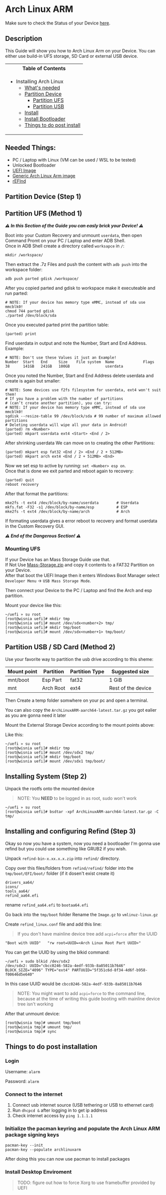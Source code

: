 # Arch Linux ARM

Make sure to check the Status of your Device [here](https://github.com/Robotix22/Mu-Qcom/blob/main/Status.md).

## Description

This Guide will show you how to Arch Linux Arm on your Device.
You can either use build-in UFS storage, SD Card or external USB device.

<table>
<tr><th>Table of Contents</th></th>
<tr><td>
  
- Installing Arch Linux
    - [What's needed](#needed-things)
    - [Partition Device](#partition-device-step-1)
        - [Partition UFS](#partition-ufs)
        - [Partition USB](#partition-usb--sd-card-method-2)
    - [Install](#installing-system-step-2)
    - [Install Bootloader](#installing-and-configuring-refind-step-3)
    - [Things to do post install](#things-to-do-post-installation)

</td></tr> </table>

## Needed Things:
   - PC / Laptop with Linux (VM can be used / WSL to be tested)
   - Unlocked Bootloader
   - [UEFI Image](https://github.com/Robotix22/Mu-Qcom/releases)
   - [Generic Arch Linux Arm image](https://archlinuxarm.org/platforms/armv8/generic)
   - [rEFInd](https://sourceforge.net/projects/refind/files/0.14.0.2/refind-bin-0.14.0.2.zip/download)

## Partition Device (Step 1)

## Partition UFS (Method 1)

***⚠️ In this Section of the Guide you can easly brick your Device! ⚠️***

Boot into your Custom Recovery and unmount `userdata`, then open Command Promt on your PC / Laptop and enter ADB Shell. <br />
Once in ADB Shell create a directory called `worksapce` in `/`:
```
mkdir /workspace/
```
Then extract the .7z Files and push the content with `adb push` into the workspace folder:
```
adb push parted gdisk /workspace/
```
After you copied parted and gdisk to workspace make it executeable and run parted:
```
# NOTE: If your device has memory type eMMC, instead of sda use mmcblk0!
chmod 744 parted gdisk
./parted /dev/block/sda
```
Once you executed parted print the partition table:
```
(parted) print
```
Find userdata in output and note the Number, Start and End Address. <br />
Example:
```
# NOTE: Don't use these Values it just an Example!
Number  Start   End     Size    File system  Name             Flags
38      141GB   241GB   100GB                userdata
```
Once you noted the Number, Start and End Address delete userdata and create is again but smaller: <br />
```
# NOTE: Some devices use f2fs filesystem for userdata, ext4 won't suit them!
# If you have a problem with the number of partitions
# (can’t create another partition), you can try:
# NOTE: If your device has memory type eMMC, instead of sda use mmcblk0!
sgdisk --resize-table 99 /dev/block/sda # 99 number of maximum allowed partitions
# Deleting userdata will wipe all your data in Android!
(parted) rm <Number>
(parted) mkpart userdata ext4 <Start> <End / 2>
```
After shrinking userdata We can move on to creating the other Partitions:
```
(parted) mkpart esp fat32 <End / 2> <End / 2 + 512MB>
(parted) mkpart arch ext4 <End / 2 + 512MB> <End>
```
Now we set esp to active by running: `set <Number> esp on`. <br />
Once that is done we exit parted and reboot again to recovery:
```
(parted) quit
reboot recovery
```
After that format the partitions:
```
mke2fs -t ext4 /dev/block/by-name/userdata        # Userdata
mkfs.fat -F32 -s1 /dev/block/by-name/esp          # ESP
mke2fs -t ext4 /dev/block/by-name/arch            # Arch
```
If formating userdata gives a error reboot to recovery and format userdata in the Custom Recovery GUI. <br />

***⚠️ End of the Dangerous Section! ⚠️***

### Mounting UFS

If your Device has an Mass Storage Guide use that. <br />
If Not Use [Mass-Storage.zip](https://github.com/Robotix22/Mu-Qcom-Guides/files/11005130/Mass-Storage.zip) and copy it contents to a FAT32 Partition on your Device. <br />
After that boot the UEFI Image then it enters Windows Boot Manager select `Developer Menu` -> `USB Mass Storage Mode`. <br />

Then connect your Device to the PC / Laptop and find the Arch and esp partition. <br />

Mount your device like this:
```
~/uefi » su root
[root@wisnia uefi]# mkdir tmp
[root@wisnia uefi]# mount /dev/sdx<number+2> tmp/
[root@wisnia uefi]# mkdir tmp/boot
[root@wisnia uefi]# mount /dev/sdx<number+1> tmp/boot/
```

## Partition USB / SD Card (Method 2)

Use your favorite way to partition the usb drive according to this sheme:

| Mount point   | Partition     | Partition Type| Suggested size    |
| ------------- | ------------- | ------------- | -------------     |
| mnt/boot      | Esp Part      | fat32         | 1 GiB             |
| mnt           | Arch Root     | ext4          | Rest of the device|

Then Create a temp folder somwhere on your pc and open a terminal.

You can also copy the `ArchLinuxARM-aarch64-latest.tar.gz` you got ealier as you are gonna need it later

Mount the External Storage Device according to the mount points above:

Like this:
```
~/uefi » su root
[root@wisnia uefi]# mkdir tmp
[root@wisnia uefi]# mount /dev/sdx2 tmp/
[root@wisnia uefi]# mkdir tmp/boot
[root@wisnia uefi]# mount /dev/sdx1 tmp/boot/
```

## Installing System (Step 2)

Unpack the rootfs onto the mounted device
> NOTE: You **NEED** to be logged in as root, sudo won't work

```
~/uefi » su root
[root@wisnia uefi]# bsdtar -xpf ArchLinuxARM-aarch64-latest.tar.gz -C tmp/
```

## Installing and configuring Refind (Step 3)

Okay so now you have a system, now you need a bootloader I'm gonna use refind but you could use something like GRUB2 if you wish.

Unpack `refind-bin-x.xx.x.x.zip` into `refind/` directory.

Copy over this files/folders from `refind/refind/` folder into the `tmp/boot/EFI/boot/` folder (if it dosen't exist create it)
```
drivers_aa64/
icons/
tools_aa64/
refind_aa64.efi
```

rename `refind_aa64.efi` to `bootaa64.efi`

Go back into the `tmp/boot` folder
Rename the `Image.gz` to `vmlinuz-linux.gz`

Create `refind_linux.conf` file and add this line:

> If you don't have mainline device tree add `acpi=force` after the UUID
```
"Boot with UUID"   "rw root=UUID=<Arch Linux Root Part UUID>"
```

You can get the UUID by using the blkid command:
```
~/uefi » sudo blkid /dev/sdx2
/dev/sdx2: UUID="cbcc0246-582a-4edf-933b-8a85011b7646" BLOCK_SIZE="4096" TYPE="ext4" PARTUUID="5f351c6d-8f34-4d6f-b958-f00646d5e640"
```

In this case UUID would be `cbcc0246-582a-4edf-933b-8a85011b7646`

> NOTE: You might want to add `acpi=force` to the command line, because at the time of writing this guide booting with mainline device tree isn't working

After that unmount device:

```
[root@wisnia tmp]# umount tmp/boot
[root@wisnia tmp]# umount tmp/
[root@wisnia tmp]# sync
```

## Things to do post installation

### Login

Username: `alarm`

Password: `alarm`

### Connect to the internet

1. Connect usb internet source (USB tethering or USB to ethernet card)
2. Run `dhcpcd &` after logging in to get ip address
3. Check internet access by `ping 1.1.1.1`

### Initialize the pacman keyring and populate the Arch Linux ARM package signing keys

```
pacman-key --init
pacman-key --populate archlinuxarm
```
After doing this you can now use pacman to install packages

### Install Desktop Enviroment

> TODO: figure out how to force Xorg to use framebuffer provided by UEFI
